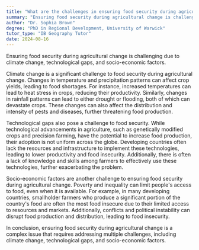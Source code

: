 ```yaml
---
title: "What are the challenges in ensuring food security during agricultural change?"
summary: "Ensuring food security during agricultural change is challenging due to climate change, technological gaps, and socio-economic factors."
author: "Dr. Sophia Brown"
degree: "PhD in Regional Development, University of Warwick"
tutor_type: "IB Geography Tutor"
date: 2024-08-16
---
```


Ensuring food security during agricultural change is challenging due to climate change, technological gaps, and socio-economic factors.

Climate change is a significant challenge to food security during agricultural change. Changes in temperature and precipitation patterns can affect crop yields, leading to food shortages. For instance, increased temperatures can lead to heat stress in crops, reducing their productivity. Similarly, changes in rainfall patterns can lead to either drought or flooding, both of which can devastate crops. These changes can also affect the distribution and intensity of pests and diseases, further threatening food production.

Technological gaps also pose a challenge to food security. While technological advancements in agriculture, such as genetically modified crops and precision farming, have the potential to increase food production, their adoption is not uniform across the globe. Developing countries often lack the resources and infrastructure to implement these technologies, leading to lower productivity and food insecurity. Additionally, there is often a lack of knowledge and skills among farmers to effectively use these technologies, further exacerbating the problem.

Socio-economic factors are another challenge to ensuring food security during agricultural change. Poverty and inequality can limit people's access to food, even when it is available. For example, in many developing countries, smallholder farmers who produce a significant portion of the country's food are often the most food insecure due to their limited access to resources and markets. Additionally, conflicts and political instability can disrupt food production and distribution, leading to food insecurity.

In conclusion, ensuring food security during agricultural change is a complex issue that requires addressing multiple challenges, including climate change, technological gaps, and socio-economic factors.
    